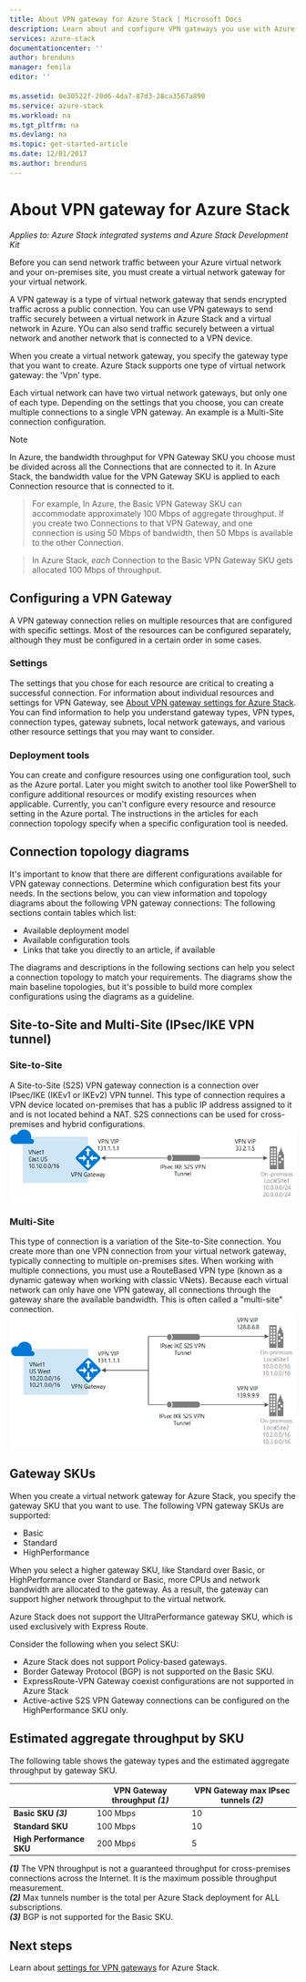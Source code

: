 ```yaml
---
title: About VPN gateway for Azure Stack | Microsoft Docs
description: Learn about and configure VPN gateways you use with Azure Stack.
services: azure-stack
documentationcenter: ''
author: brenduns
manager: femila
editor: ''

ms.assetid: 0e30522f-20d6-4da7-87d3-28ca3567a890
ms.service: azure-stack
ms.workload: na
ms.tgt_pltfrm: na
ms.devlang: na
ms.topic: get-started-article
ms.date: 12/01/2017
ms.author: brenduns
---
```


# About VPN gateway for Azure Stack
*Applies to: Azure Stack integrated systems and Azure Stack Development Kit*


Before you can send network traffic between your Azure virtual network and your on-premises site, you must create a virtual network gateway for your virtual network.

A VPN gateway is a type of virtual network gateway that sends encrypted traffic across a public connection. You can use VPN gateways to send traffic securely between a virtual network in Azure Stack and a virtual network in Azure. YOu can also send traffic securely between a virtual network and another network that is connected to a VPN device.

When you create a virtual network gateway, you specify the gateway type that you want to create. Azure Stack supports one type of virtual network gateway: the 'Vpn' type.

Each virtual network can have two virtual network gateways, but only one of each type. Depending on the settings that you choose, you can create multiple connections to a single VPN gateway. An example is a Multi-Site connection configuration.

> [!NOTE]
> In Azure, the bandwidth throughput for VPN Gateway SKU you choose must be divided across all the Connections that are connected to it.  In Azure Stack, the bandwidth value for the VPN Gateway SKU is applied to each Connection resource that is connected to it.     

> For example, In Azure, the Basic VPN Gateway SKU can accommodate approximately 100 Mbps of aggregate throughput.  If you create two Connections to that VPN Gateway, and one connection is using 50 Mbps of bandwidth, then 50 Mbps is available to the other Connection.   

> In Azure Stack, *each* Connection to the Basic VPN Gateway SKU gets allocated 100 Mbps of throughput.

## Configuring a VPN Gateway
A VPN gateway connection relies on multiple resources that are configured with specific settings. Most of the resources can be configured separately, although they must be configured in a certain order in some cases.

### Settings
The settings that you chose for each resource are critical to creating a successful connection. For information about individual resources and settings for VPN Gateway, see [About VPN gateway settings for Azure Stack](azure-stack-vpn-gateway-settings.md). You can find information to help you understand gateway types, VPN types, connection types, gateway subnets, local network gateways, and various other resource settings that you may want to consider.

### Deployment tools
You can create and configure resources using one configuration tool, such as the Azure portal. Later you might switch to another tool like PowerShell to configure additional resources or modify existing resources when applicable. Currently, you can't configure every resource and resource setting in the Azure portal. The instructions in the articles for each connection topology specify when a specific configuration tool is needed.

## Connection topology diagrams
It's important to know that there are different configurations available for VPN gateway connections. Determine which configuration best fits your needs. In the sections below, you can view information and topology diagrams about the following VPN gateway connections: The following sections contain tables which list:

- Available deployment model
- Available configuration tools
- Links that take you directly to an article, if available

The diagrams and descriptions in the following sections can help you select a connection topology to match your requirements. The diagrams show the main baseline topologies, but it's possible to build more complex configurations using the diagrams as a guideline.

## Site-to-Site and Multi-Site (IPsec/IKE VPN tunnel)
### Site-to-Site
A Site-to-Site (S2S) VPN gateway connection is a connection over IPsec/IKE (IKEv1 or IKEv2) VPN tunnel. This type of connection requires a VPN device located on-premises that has a public IP address assigned to it and is not located behind a NAT. S2S connections can be used for cross-premises and hybrid configurations.    
![Site-to-site VPN connection configuration example](media/azure-stack-vpn-gateway-about-vpn-gateways/vpngateway-site-to-site-connection-diagram.png)

### Multi-Site
This type of connection is a variation of the Site-to-Site connection. You create more than one VPN connection from your virtual network gateway, typically connecting to multiple on-premises sites. When working with multiple connections, you must use a RouteBased VPN type (known as a dynamic gateway when working with classic VNets). Because each virtual network can only have one VPN gateway, all connections through the gateway share the available bandwidth. This is often called a "multi-site" connection.   
![Azure VPN Gateway Multi-Site connection example](media/azure-stack-vpn-gateway-about-vpn-gateways/vpngateway-multisite-connection-diagram.png)



## Gateway SKUs
When you create a virtual network gateway for Azure Stack, you specify the gateway SKU that you want to use. The following VPN gateway SKUs are supported:
- Basic
- Standard
- HighPerformance

When you select a higher gateway SKU, like Standard over Basic, or HighPerformance over Standard or Basic, more CPUs and network bandwidth are allocated to the gateway. As a result, the gateway can support higher network throughput to the virtual network.

Azure Stack does not support the UltraPerformance gateway SKU, which is used exclusively with Express Route.

Consider the following when you select SKU:
- Azure Stack does not support Policy-based gateways.
- Border Gateway Protocol (BGP) is not supported on the Basic SKU.
- ExpressRoute-VPN Gateway coexist configurations are not supported in Azure Stack
- Active-active S2S VPN Gateway connections can be configured on the HighPerformance SKU only.

## Estimated aggregate throughput by SKU
The following table shows the gateway types and the estimated aggregate throughput by gateway SKU.

|	| VPN Gateway throughput *(1)* | VPN Gateway max IPsec tunnels *(2)* |
|-------|-------|-------|
|**Basic SKU** ***(3)*** 	| 100 Mbps	| 10	|
|**Standard SKU** 		| 100 Mbps 	| 10	|
|**High Performance SKU** | 200 Mbps	| 5	|
***(1)*** The VPN throughput is not a guaranteed throughput for cross-premises connections across the Internet. It is the maximum possible throughput measurement.  
***(2)*** Max tunnels number is the total per Azure Stack deployment for ALL subscriptions.  
***(3)*** BGP is not supported for the Basic SKU.

## Next steps
Learn about [settings for VPN gateways](azure-stack-vpn-gateway-settings.md) for Azure Stack.
